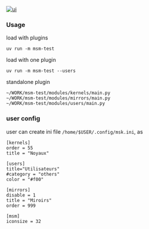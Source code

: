 
[![ui](https://i.postimg.cc/Kck4sWC5/screen.avif)](https://postimg.cc/nMxHX3Fs)

### Usage

load with plugins

```
uv run -m msm-test
```

load with one plugin

```
uv run -m msm-test --users
```

standalone plugin

```
~/WORK/msm-test/modules/kernels/main.py
~/WORK/msm-test/modules/mirrors/main.py
~/WORK/msm-test/modules/users/main.py
```

### user config

user can create ini file `/home/$USER/.config/msk.ini`, as

```
[kernels]
order = 55
title = "Noyaux"

[users]
title="Utilisateurs"
#category = "others"
color = "#f00"

[mirrors]
disable = 1
title = "Miroirs"
order = 999

[msm]
iconsize = 32
```
